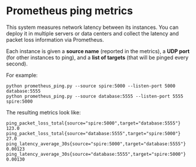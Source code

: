 Prometheus ping metrics
=======================

This system measures network latency between its instances. You can deploy it in multiple servers or data centers and collect the latency and packet loss information via Prometheus.

Each instance is given a **source name** (reported in the metrics), a **UDP port** (for other instances to ping), and a **list of targets** (that will be pinged every second).

For example:

```
python prometheus_ping.py --source spire:5000 --listen-port 5000 database:5555
python prometheus_ping.py --source database:5555 --listen-port 5555 spire:5000
```

The resulting metrics look like:

```
ping_packet_loss_total{source="spire:5000",target="database:5555"} 123.0
ping_packet_loss_total{source="database:5555",target="spire:5000"} 27.0
ping_latency_average_30s{source="spire:5000",target="database:5555"} 0.00123
ping_latency_average_30s{source="database:5555",target="spire:5000"} 0.00130
```
